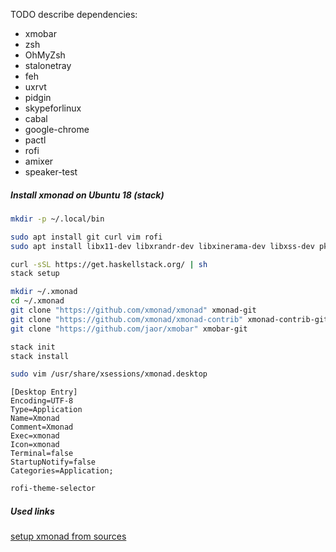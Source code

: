 TODO describe dependencies:

- xmobar
- zsh
- OhMyZsh
- stalonetray
- feh
- uxrvt
- pidgin
- skypeforlinux
- cabal
- google-chrome
- pactl
- rofi
- amixer
- speaker-test

##### Install xmonad on Ubuntu 18 (stack)
```bash
mkdir -p ~/.local/bin

sudo apt install git curl vim rofi
sudo apt install libx11-dev libxrandr-dev libxinerama-dev libxss-dev pkg-config libxft-dev

curl -sSL https://get.haskellstack.org/ | sh
stack setup

mkdir ~/.xmonad
cd ~/.xmonad
git clone "https://github.com/xmonad/xmonad" xmonad-git
git clone "https://github.com/xmonad/xmonad-contrib" xmonad-contrib-git
git clone "https://github.com/jaor/xmobar" xmobar-git

stack init
stack install

sudo vim /usr/share/xsessions/xmonad.desktop
```

```
[Desktop Entry]
Encoding=UTF-8
Type=Application
Name=Xmonad
Comment=Xmonad
Exec=xmonad
Icon=xmonad
Terminal=false
StartupNotify=false
Categories=Application;
```

```bash
rofi-theme-selector
```

##### Used links
[setup xmonad from sources](https://brianbuccola.com/how-to-install-xmonad-and-xmobar-via-stack/)
